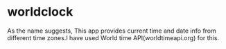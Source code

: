 # worldclock

As the name suggests, This app provides current time and date info from different time zones.I have used World time API(worldtimeapi.org) for this.
